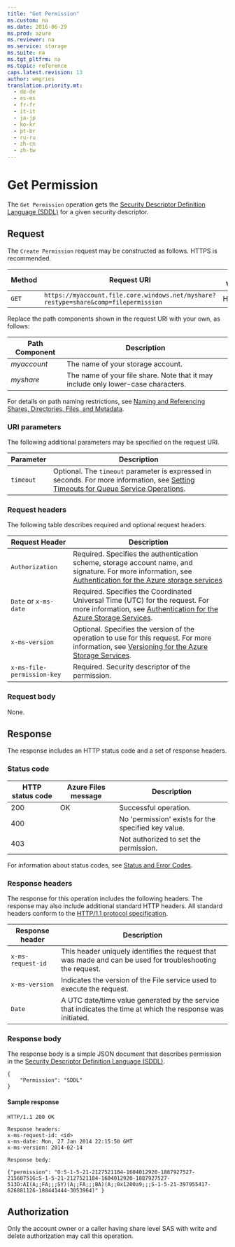 ```yaml
---
title: "Get Permission"
ms.custom: na
ms.date: 2016-06-29
ms.prod: azure
ms.reviewer: na
ms.service: storage
ms.suite: na
ms.tgt_pltfrm: na
ms.topic: reference
caps.latest.revision: 13
author: wmgries
translation.priority.mt: 
  - de-de
  - es-es
  - fr-fr
  - it-it
  - ja-jp
  - ko-kr
  - pt-br
  - ru-ru
  - zh-cn
  - zh-tw
---
```

# Get Permission
The `Get Permission` operation gets the [Security Descriptor Definition Language (SDDL)](https://docs.microsoft.com/windows/win32/secauthz/security-descriptor-definition-language) for a given security descriptor.
  
## Request  
The `Create Permission` request may be constructed as follows. HTTPS is recommended.  
  
|Method|Request URI|HTTP Version|  
|------------|-----------------|------------------|  
|`GET`|`https://myaccount.file.core.windows.net/myshare?restype=share&comp=filepermission`|HTTP/1.1|  
  
Replace the path components shown in the request URI with your own, as follows:  
  
|Path Component|Description|  
|--------------------|-----------------|  
|*myaccount*|The name of your storage account.|  
|*myshare*|The name of your file share. Note that it may include only lower-case characters.|  
  
For details on path naming restrictions, see [Naming and Referencing Shares, Directories, Files, and Metadata](Naming-and-Referencing-Shares--Directories--Files--and-Metadata.md).  
  
### URI parameters  
The following additional parameters may be specified on the request URI.  
  
|Parameter|Description|  
|---------------|-----------------|  
|`timeout`|Optional. The `timeout` parameter is expressed in seconds. For more information, see [Setting Timeouts for Queue Service Operations](Setting-Timeouts-for-Queue-Service-Operations.md).|  

### Request headers  
 The following table describes required and optional request headers.  
  
|Request Header|Description|  
|--------------------|-----------------|  
| `Authorization` | Required. Specifies the authentication scheme, storage account name, and signature. For more information, see [Authentication for the Azure storage services](authorization-for-the-azure-storage-services.md)
|`Date` or `x-ms-date`|Required. Specifies the Coordinated Universal Time (UTC) for the request. For more information, see [Authentication for the Azure Storage Services](authorization-for-the-azure-storage-services.md).|  
|`x-ms-version`|Optional. Specifies the version of the operation to use for this request. For more information, see [Versioning for the Azure Storage Services](Versioning-for-the-Azure-Storage-Services.md).|  
| `x-ms-file-permission-key` | Required. Security descriptor of the permission. |
  
### Request body  
None.
  
## Response  
The response includes an HTTP status code and a set of response headers.  
  
### Status code
| HTTP status code | Azure Files message   | Description |
|------------------|-----------------------|-------------|
| 200              | OK                    | Successful operation. |
| 400              |                       | No 'permission' exists for the specified key value. |
| 403              |                       | Not authorized to set the permission. |
  
For information about status codes, see [Status and Error Codes](Status-and-Error-Codes2.md).
  
### Response headers  
The response for this operation includes the following headers. The response may also include additional standard HTTP headers. All standard headers conform to the [HTTP/1.1 protocol specification](http://go.microsoft.com/fwlink/?linkid=150478).  
  
|Response header|Description|  
|---------------------|-----------------|  
| `x-ms-request-id` | This header uniquely identifies the request that was made and can be used for troubleshooting the request. |
| `x-ms-version` | Indicates the version of the File service used to execute the request. |
| `Date` | A UTC date/time value generated by the service that indicates the time at which the response was initiated. |
  
### Response body  
The response body is a simple JSON document that describes permission in the [Security Descriptor Definition Language (SDDL)](https://docs.microsoft.com/windows/win32/secauthz/security-descriptor-definition-language).

```
{
    "Permission": "SDDL"
}
```

#### Sample response
```
HTTP/1.1 200 OK

Response headers:
x-ms-request-id: <id>
x-ms-date: Mon, 27 Jan 2014 22:15:50 GMT  
x-ms-version: 2014-02-14  

Response body:

{"permission": "O:S-1-5-21-2127521184-1604012920-1887927527-21560751G:S-1-5-21-2127521184-1604012920-1887927527-513D:AI(A;;FA;;;SY)(A;;FA;;;BA)(A;;0x1200a9;;;S-1-5-21-397955417-626881126-188441444-3053964)" }
```
  
## Authorization  
Only the account owner or a caller having share level SAS with write and delete authorization may call this operation.
